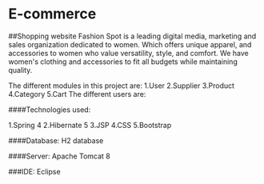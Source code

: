# E-commerce
##Shopping website
Fashion Spot is a leading digital media, marketing and sales
			organization dedicated to women. Which offers unique apparel, and
			accessories to women who value versatility, style, and comfort. We
			have women's clothing and accessories to fit all budgets while
			maintaining quality.

The different modules in this project are: 1.User 2.Supplier 3.Product 4.Category 5.Cart 
The different users are:

####Technologies used:

1.Spring 4
2.Hibernate 5
3.JSP
4.CSS 
5.Bootstrap

####Database:
H2 database

####Server:
Apache Tomcat 8

###IDE:
Eclipse
   
